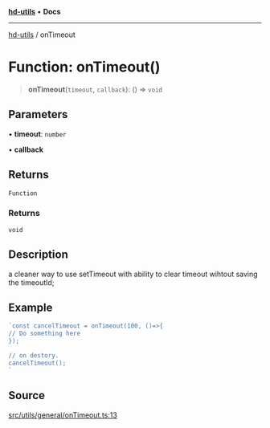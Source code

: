 [**hd-utils**](../README.md) • **Docs**

***

[hd-utils](../globals.md) / onTimeout

# Function: onTimeout()

> **onTimeout**(`timeout`, `callback`): () => `void`

## Parameters

• **timeout**: `number`

• **callback**

## Returns

`Function`

### Returns

`void`

## Description

a cleaner way to use setTimeout with ability to clear timeout wihtout saving the timeoutId;

## Example

```ts
`const cancelTimeout = onTimeout(100, ()=>{
// Do something here
});

// on destory.
cancelTimeout();
`
```

## Source

[src/utils/general/onTimeout.ts:13](https://github.com/AhmadHddad/h-utils/blob/f7bb9ae71f981ffef49079271b9540862594b7e6/src/utils/general/onTimeout.ts#L13)
